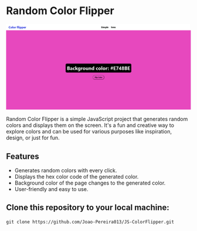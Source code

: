 

# Random Color Flipper

![Random Color Flipper](demo.png)

Random Color Flipper is a simple JavaScript project that generates random colors and displays them on the screen. It's a fun and creative way to explore colors and can be used for various purposes like inspiration, design, or just for fun.

## Features

- Generates random colors with every click.
- Displays the hex color code of the generated color.
- Background color of the page changes to the generated color.
- User-friendly and easy to use.

## Clone this repository to your local machine:
   ```shell
   git clone https://github.com/Joao-Pereira013/JS-ColorFlipper.git
   ```
